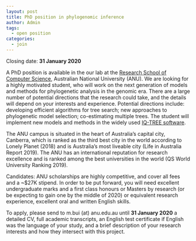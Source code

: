 ```yaml
---
layout: post
title: PhD position in phylogenomic inference
author: Admin
tags:
  - open position
categories: 
  - join
---
```


Closing date: **31 January 2020**

A PhD position is available in the our lab at the [Research
School of Computer Science](https://cs.anu.edu.au), 
Australian National University (ANU). We are
looking for a highly motivated student, who will work on the next
generation of models and methods for phylogenetic analysis in the
genomic era. There are a large number of potential directions that the
research could take, and the details will depend on your interests and
experience. Potential directions include: developing efficient
algorithms for tree search; new approaches to phylogenetic model
selection; co-estimating multiple trees. The student will implement new
models and methods in the widely used [IQ-TREE software](http://www.iqtree.org).

The ANU campus is situated in the heart of Australia’s capital city,
Canberra, which is ranked as the third best city in the world according
to Lonely Planet (2018) and is Australia’s most liveable city (Life in
Australia Report 2019). The ANU has an international reputation for
research excellence and is ranked among the best universities in the
world (QS World University Ranking 2019).

Candidates: ANU scholarships are highly competitive, and cover all fees
and a ~$27K stipend. In order to be put forward, you will need
excellent undergraduate marks and a first class honours or Masters by
research (or be expecting to gain one by the middle of 2020) or
equivalent research experience, excellent oral and written English skills.

To apply, please send to m.bui (at) anu.edu.au until **31 January 2020** a detailed CV, full
academic transcripts, an English test certificate if English was the language of your study, and a brief description of your research interests
and how they intersect with this project. 



